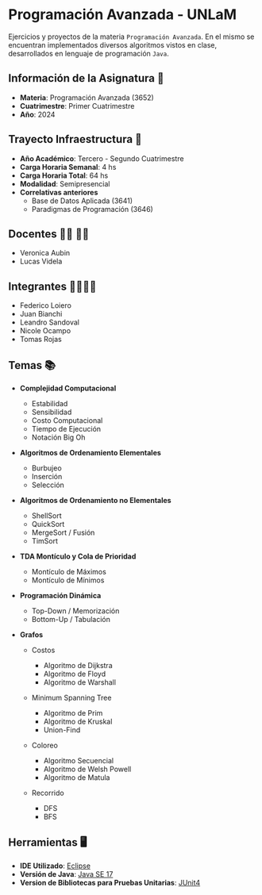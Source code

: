 # Programación Avanzada - UNLaM
Ejercicios y proyectos de la materia `Programación Avanzada`. En el mismo se encuentran implementados diversos algoritmos vistos en clase, desarrollados en lenguaje de programación `Java`.
## Información de la Asignatura :scroll:
* **Materia**: Programación Avanzada (3652)
* **Cuatrimestre**: Primer Cuatrimestre
* **Año**: 2024
## Trayecto Infraestructura :school:
* **Año Académico**: Tercero - Segundo Cuatrimestre
* **Carga Horaria Semanal**: 4 hs
* **Carga Horaria Total**: 64 hs
* **Modalidad**: Semipresencial
* **Correlativas anteriores**
  * Base de Datos Aplicada (3641)
  * Paradigmas de Programación (3646)
## Docentes :woman_teacher:	:man_teacher:
* Veronica Aubin
* Lucas Videla
## Integrantes :man_student::woman_student:	
* Federico Loiero
* Juan Bianchi
* Leandro Sandoval
* Nicole Ocampo
* Tomas Rojas
## Temas :books:
* **Complejidad Computacional**
  * Estabilidad
  * Sensibilidad
  * Costo Computacional
  * Tiempo de Ejecución
  * Notación Big Oh

* **Algoritmos de Ordenamiento Elementales**
  * Burbujeo
  * Inserción
  * Selección

* **Algoritmos de Ordenamiento no Elementales**
  * ShellSort
  * QuickSort
  * MergeSort / Fusión
  * TimSort

* **TDA Montículo y Cola de Prioridad**
  * Montículo de Máximos
  * Montículo de Mínimos

* **Programación Dinámica**
  * Top-Down / Memorización
  * Bottom-Up / Tabulación

* **Grafos**
  * Costos

    * Algoritmo de Dijkstra
    * Algoritmo de Floyd
    * Algoritmo de Warshall

  * Minimum Spanning Tree
    
    * Algoritmo de Prim
    * Algoritmo de Kruskal
    * Union-Find

  * Coloreo
  
    * Algoritmo Secuencial
    * Algoritmo de Welsh Powell
    * Algoritmo de Matula
  
  * Recorrido
  
    * DFS
    * BFS
## Herramientas :desktop_computer:
* **IDE Utilizado**: [Eclipse](https://eclipseide.org/)
* **Versión de Java**: [Java SE 17](https://www.oracle.com/java/technologies/javase/jdk17-archive-downloads.html)
* **Version de Bibliotecas para Pruebas Unitarias**: [JUnit4](https://junit.org/junit4/)
